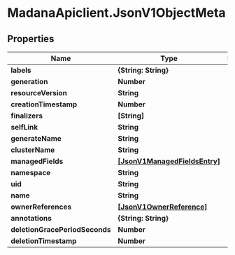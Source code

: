 # MadanaApiclient.JsonV1ObjectMeta

## Properties

Name | Type | Description | Notes
------------ | ------------- | ------------- | -------------
**labels** | **{String: String}** |  | [optional] 
**generation** | **Number** |  | [optional] 
**resourceVersion** | **String** |  | [optional] 
**creationTimestamp** | **Number** |  | [optional] 
**finalizers** | **[String]** |  | [optional] 
**selfLink** | **String** |  | [optional] 
**generateName** | **String** |  | [optional] 
**clusterName** | **String** |  | [optional] 
**managedFields** | [**[JsonV1ManagedFieldsEntry]**](JsonV1ManagedFieldsEntry.md) |  | [optional] 
**namespace** | **String** |  | [optional] 
**uid** | **String** |  | [optional] 
**name** | **String** |  | [optional] 
**ownerReferences** | [**[JsonV1OwnerReference]**](JsonV1OwnerReference.md) |  | [optional] 
**annotations** | **{String: String}** |  | [optional] 
**deletionGracePeriodSeconds** | **Number** |  | [optional] 
**deletionTimestamp** | **Number** |  | [optional] 


